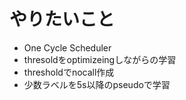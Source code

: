 # やりたいこと
- One Cycle Scheduler
- thresoldをoptimizeingしながらの学習
- thresholdでnocall作成
- 少数ラベルを5s以降のpseudoで学習
